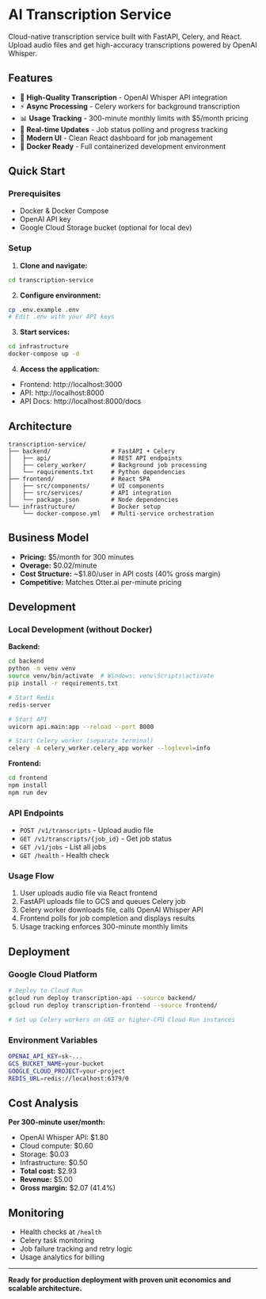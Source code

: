 # AI Transcription Service

Cloud-native transcription service built with FastAPI, Celery, and React. Upload audio files and get high-accuracy transcriptions powered by OpenAI Whisper.

## Features

- 🎤 **High-Quality Transcription** - OpenAI Whisper API integration
- ⚡ **Async Processing** - Celery workers for background transcription
- 📊 **Usage Tracking** - 300-minute monthly limits with $5/month pricing
- 🔄 **Real-time Updates** - Job status polling and progress tracking
- 📱 **Modern UI** - Clean React dashboard for job management
- 🐳 **Docker Ready** - Full containerized development environment

## Quick Start

### Prerequisites
- Docker & Docker Compose
- OpenAI API key
- Google Cloud Storage bucket (optional for local dev)

### Setup

1. **Clone and navigate:**
```bash
cd transcription-service
```

2. **Configure environment:**
```bash
cp .env.example .env
# Edit .env with your API keys
```

3. **Start services:**
```bash
cd infrastructure
docker-compose up -d
```

4. **Access the application:**
- Frontend: http://localhost:3000
- API: http://localhost:8000
- API Docs: http://localhost:8000/docs

## Architecture

```
transcription-service/
├── backend/                 # FastAPI + Celery
│   ├── api/                 # REST API endpoints
│   ├── celery_worker/       # Background job processing
│   └── requirements.txt     # Python dependencies
├── frontend/                # React SPA
│   ├── src/components/      # UI components
│   ├── src/services/        # API integration
│   └── package.json         # Node dependencies
└── infrastructure/          # Docker setup
    └── docker-compose.yml   # Multi-service orchestration
```

## Business Model

- **Pricing:** $5/month for 300 minutes
- **Overage:** $0.02/minute
- **Cost Structure:** ~$1.80/user in API costs (40% gross margin)
- **Competitive:** Matches Otter.ai per-minute pricing

## Development

### Local Development (without Docker)

**Backend:**
```bash
cd backend
python -m venv venv
source venv/bin/activate  # Windows: venv\Scripts\activate
pip install -r requirements.txt

# Start Redis
redis-server

# Start API
uvicorn api.main:app --reload --port 8000

# Start Celery worker (separate terminal)
celery -A celery_worker.celery_app worker --loglevel=info
```

**Frontend:**
```bash
cd frontend
npm install
npm run dev
```

### API Endpoints

- `POST /v1/transcripts` - Upload audio file
- `GET /v1/transcripts/{job_id}` - Get job status
- `GET /v1/jobs` - List all jobs
- `GET /health` - Health check

### Usage Flow

1. User uploads audio file via React frontend
2. FastAPI uploads file to GCS and queues Celery job
3. Celery worker downloads file, calls OpenAI Whisper API
4. Frontend polls for job completion and displays results
5. Usage tracking enforces 300-minute monthly limits

## Deployment

### Google Cloud Platform
```bash
# Deploy to Cloud Run
gcloud run deploy transcription-api --source backend/
gcloud run deploy transcription-frontend --source frontend/

# Set up Celery workers on GKE or higher-CPU Cloud Run instances
```

### Environment Variables
```bash
OPENAI_API_KEY=sk-...
GCS_BUCKET_NAME=your-bucket
GOOGLE_CLOUD_PROJECT=your-project
REDIS_URL=redis://localhost:6379/0
```

## Cost Analysis

**Per 300-minute user/month:**
- OpenAI Whisper API: $1.80
- Cloud compute: $0.60
- Storage: $0.03
- Infrastructure: $0.50
- **Total cost:** $2.93
- **Revenue:** $5.00
- **Gross margin:** $2.07 (41.4%)

## Monitoring

- Health checks at `/health`
- Celery task monitoring
- Job failure tracking and retry logic
- Usage analytics for billing

---

**Ready for production deployment with proven unit economics and scalable architecture.**